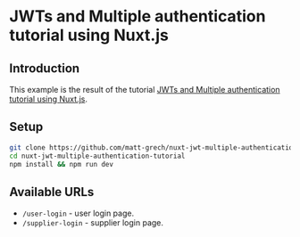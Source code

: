 # JWTs and Multiple authentication tutorial using Nuxt.js #

## Introduction ##
This example is the result of the tutorial [JWTs and Multiple authentication tutorial using Nuxt.js](https://www.matt-grech.com/blog/nuxt-jwt-multiple-authentication-tutorial).

## Setup ##
```bash
git clone https://github.com/matt-grech/nuxt-jwt-multiple-authentication-tutorial.git
cd nuxt-jwt-multiple-authentication-tutorial
npm install && npm run dev
```

## Available URLs ##
- `/user-login` - user login page.
- `/supplier-login` - supplier login page.

